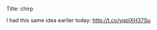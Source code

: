 Title: chirp

I had this same idea earlier today: <a href="http://t.co/yqplXH37Su">http://t.co/yqplXH37Su</a>

